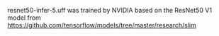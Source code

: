 resnet50-infer-5.uff was trained by NVIDIA based on the ResNet50 V1 model from https://github.com/tensorflow/models/tree/master/research/slim

